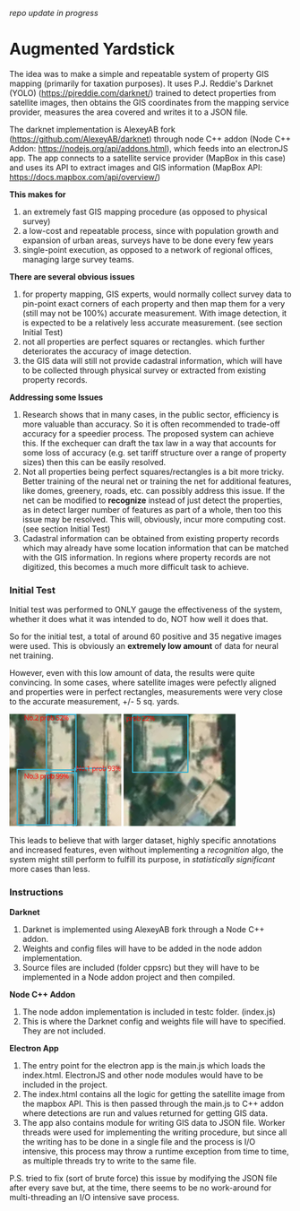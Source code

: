 
*repo update in progress*

# Augmented Yardstick

The idea was to make a simple and repeatable system of property GIS mapping (primarily for taxation purposes). It uses P.J. Reddie's Darknet (YOLO) (https://pjreddie.com/darknet/) trained to detect properties from satellite images, then obtains the GIS coordinates from the mapping service provider, measures the area covered and writes it to a JSON file. 

The darknet implementation is AlexeyAB fork (https://github.com/AlexeyAB/darknet) through node C++ addon (Node C++ Addon: https://nodejs.org/api/addons.html), which feeds into an electronJS app. The app connects to a satellite service provider (MapBox in this case) and uses its API to extract images and GIS information (MapBox API: https://docs.mapbox.com/api/overview/)

**This makes for**
1. an extremely fast GIS mapping procedure (as opposed to physical survey)
2. a low-cost and repeatable process, since with population growth and expansion of urban areas, surveys have to be done every few years
3. single-point execution, as opposed to a network of regional offices, managing large survey teams.

**There are several obvious issues**
1. for property mapping, GIS experts, would normally collect survey data to pin-point exact corners of each property and then map them for a very (still may not be 100%) accurate measurement. With image detection, it is expected to be a relatively less accurate measurement. (see section Initial Test)
2. not all properties are perfect squares or rectangles. which further deteriorates the accuracy of image detection.
3. the GIS data will still not provide cadastral information, which will have to be collected through physical survey or extracted from existing property records.

**Addressing some Issues**
1. Research shows that in many cases, in the public sector, efficiency is more valuable than accuracy. So it is often recommended to trade-off accuracy for a speedier process. The proposed system can achieve this. If the exchequer can draft the tax law in a way that accounts for some loss of accuracy (e.g. set tariff structure over a range of property sizes) then this can be easily resolved.
2. Not all properties being perfect squares/rectangles is a bit more tricky. Better training of the neural net or training the net for additional features, like domes, greenery, roads, etc. can possibly address this issue. If the net can be modified to **recognize** instead of just detect the properties, as in detect larger number of features as part of a whole, then too this issue may be resolved. This will, obviously, incur more computing cost. (see section Initial Test)
3. Cadastral information can be obtained from existing property records which may already have some location information that can be matched with the GIS information. In regions where property records are not digitized, this becomes a much more difficult task to achieve.

### Initial Test

Initial test was performed to ONLY gauge the effectiveness of the system, whether it does what it was intended to do, NOT how well it does that.

So for the initial test, a total of around 60 positive and 35 negative images were used. This is obviously an **extremely low amount** of data for neural net training.

However, even with this low amount of data, the results were quite convincing. In some cases, where satellite images were pefectly aligned and properties were in perfect rectangles, measurements were very close to the accurate measurement, +/- 5 sq. yards.

![Screenshot](img49.png)    ![Screenshot](img51.png)

This leads to believe that with larger dataset, highly specific annotations and increased features, even without implementing a *recognition* algo, the system might still perform to fulfill its purpose, in *statistically significant* more cases than less.

### Instructions

**Darknet**

1. Darknet is implemented using AlexeyAB fork through a Node C++ addon.
2. Weights and config files will have to be added in the node addon implementation.
3. Source files are included (folder cppsrc) but they will have to be implemented in a Node addon project and then compiled.

**Node C++ Addon**

1. The node addon implementation is included in testc folder. (index.js)
2. This is where the Darknet config and weights file will have to specified. They are not included.

**Electron App**

1. The entry point for the electron app is the main.js which loads the index.html. ElectronJS and other node modules would have to be included in the project. 
2. The index.html contains all the logic for getting the satellite image from the mapbox API. This is then passed through the main.js to C++ addon where detections are run and values returned for getting GIS data.
3. The app also contains module for writing GIS data to JSON file. Worker threads were used for implementing the writing procedure, but since all the writing has to be done in a single file and the process is I/O intensive, this process may throw a runtime exception from time to time, as multiple threads try to write to the same file.

P.S. tried to fix (sort of brute force) this issue by modifying the JSON file after every save but, at the time, there seems to be no work-around for multi-threading an I/O intensive save process.



